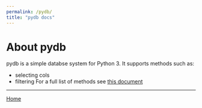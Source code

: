 ```yaml
---
permalink: /pydb/
title: "pydb docs"
---
```

# About pydb
pydb is a simple databse system for Python 3. It supports methods such as:
 * selecting cols
 * filtering
For a full list of methods see [this document](methods)

---
[Home](../)